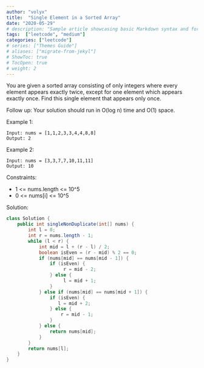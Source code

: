 ```yaml
---
author: "volyx"
title:  "Single Element in a Sorted Array"
date: "2020-05-29"
# description: "Sample article showcasing basic Markdown syntax and formatting for HTML elements."
tags:  ["leetcode", "medium"]
categories: ["leetcode"]
# series: ["Themes Guide"]
# aliases: ["migrate-from-jekyl"]
# ShowToc: true
# TocOpen: true
# weight: 2
---
```


You are given a sorted array consisting of only integers where every element appears exactly twice, except for one element which appears exactly once. Find this single element that appears only once.

Follow up: Your solution should run in O(log n) time and O(1) space.


Example 1:

```
Input: nums = [1,1,2,3,3,4,4,8,8]
Output: 2
```

Example 2:
```
Input: nums = [3,3,7,7,10,11,11]
Output: 10
```
 
Constraints:

- 1 <= nums.length <= 10^5
- 0 <= nums[i] <= 10^5


Solution: 

```java
class Solution {
    public int singleNonDuplicate(int[] nums) {
        int l = 0;
        int r = nums.length - 1;
        while (l < r) {
            int mid = l + (r - l) / 2;
            boolean isEven = (r - mid) % 2 == 0;
            if (nums[mid] == nums[mid - 1]) {
                if (isEven) {
                     r = mid - 2;
                } else {
                     l = mid + 1;
                }
            } else if (nums[mid] == nums[mid + 1]) {
                if (isEven) {
                   l = mid + 2;
                } else {
                    r = mid - 1;
                }
            } else {
                return nums[mid];
            }
        }
        return nums[l];
    }
}
